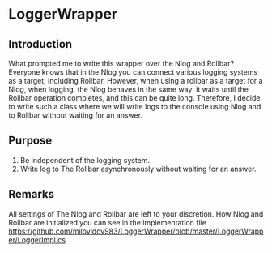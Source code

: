 # LoggerWrapper

## Introduction

What prompted me to write this wrapper over the Nlog and Rollbar?
Everyone knows that in the Nlog you can connect various logging systems as a target, including Rollbar. 
However, when using a rollbar as a target for a Nlog, when logging, the Nlog behaves in the same way: it waits until the Rollbar operation completes, and this can be quite long. Therefore, I decide to write such a class where we will write logs to the console using Nlog and to Rollbar without waiting for an answer.

## Purpose

1) Be independent of the logging system.
2) Write log to The Rollbar asynchronously without waiting for an answer.

## Remarks

All settings of The Nlog and Rollbar are left to your discretion.
How Nlog and Rollbar are initialized you can see in the implementation file https://github.com/milovidov983/LoggerWrapper/blob/master/LoggerWrapper/LoggerImpl.cs
